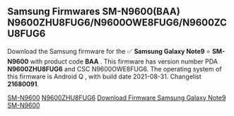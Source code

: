 <h2>Samsung Firmwares SM-N9600(BAA) N9600ZHU8FUG6/N9600OWE8FUG6/N9600ZCU8FUG6</h2>
Download the Samsung firmware for the ✅ <strong>Samsung Galaxy Note9 </strong> ⭐ <strong>SM-N9600</strong> with product code <strong>BAA</strong> . This firmware has version number PDA <strong>N9600ZHU8FUG6</strong> and CSC N9600OWE8FUG6. The operating system of this firmware is Android Q , with build date 2021-08-31. Changelist <strong>21680091</strong>.


[SM-N9600](https://samfirm.shop/samsung/model/SM-N9600)
[N9600ZHU8FUG6](https://samfirm.shop/samsung/pda/N9600ZHU8FUG6)
[Download Firmware Samsung Galaxy Note9 SM-N9600](https://samfirm.shop/samsung/firmware/454077)

